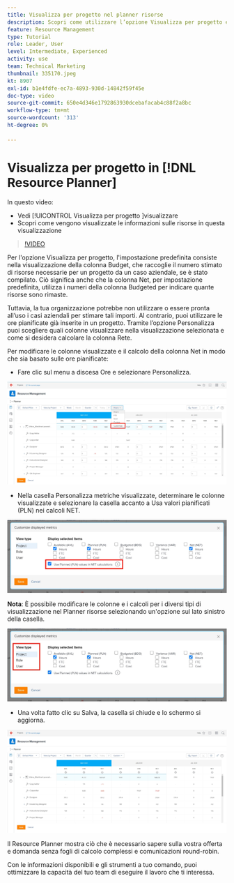 ```yaml
---
title: Visualizza per progetto nel planner risorse
description: Scopri come utilizzare l’opzione Visualizza per progetto e come vengono visualizzate le informazioni sulle risorse in questa visualizzazione.
feature: Resource Management
type: Tutorial
role: Leader, User
level: Intermediate, Experienced
activity: use
team: Technical Marketing
thumbnail: 335170.jpeg
kt: 8907
exl-id: b1e4fdfe-ec7a-4893-930d-14842f59f45e
doc-type: video
source-git-commit: 650e4d346e1792863930dcebafacab4c88f2a8bc
workflow-type: tm+mt
source-wordcount: '313'
ht-degree: 0%

---
```


# Visualizza per progetto in [!DNL Resource Planner]

In questo video:

* Vedi [!UICONTROL Visualizza per progetto ]visualizzare
* Scopri come vengono visualizzate le informazioni sulle risorse in questa visualizzazione

>[!VIDEO](https://video.tv.adobe.com/v/335170/?quality=12&learn=on)

Per l&#39;opzione Visualizza per progetto, l&#39;impostazione predefinita consiste nella visualizzazione della colonna Budget, che raccoglie il numero stimato di risorse necessarie per un progetto da un caso aziendale, se è stato compilato. Ciò significa anche che la colonna Net, per impostazione predefinita, utilizza i numeri della colonna Budgeted per indicare quante risorse sono rimaste.

Tuttavia, la tua organizzazione potrebbe non utilizzare o essere pronta all’uso i casi aziendali per stimare tali importi. Al contrario, puoi utilizzare le ore pianificate già inserite in un progetto. Tramite l’opzione Personalizza puoi scegliere quali colonne visualizzare nella visualizzazione selezionata e come si desidera calcolare la colonna Rete.

Per modificare le colonne visualizzate e il calcolo della colonna Net in modo che sia basato sulle ore pianificate:

* Fare clic sul menu a discesa Ore e selezionare Personalizza.

![Opzione Personalizza nel menu a discesa](assets/NetHours01.png)

* Nella casella Personalizza metriche visualizzate, determinare le colonne visualizzate e selezionare la casella accanto a Usa valori pianificati (PLN) nei calcoli NET.

![Utilizzare i valori pianificati nell&#39;opzione Calcoli NET](assets/NetHours02.png)

**Nota**: È possibile modificare le colonne e i calcoli per i diversi tipi di visualizzazione nel Planner risorse selezionando un&#39;opzione sul lato sinistro della casella.

![Opzioni del tipo di visualizzazione](assets/NetHours03.jpg)

* Una volta fatto clic su Salva, la casella si chiude e lo schermo si aggiorna.

![Strumento di pianificazione risorse](assets/NetHours04.jpg)

Il Resource Planner mostra ciò che è necessario sapere sulla vostra offerta e domanda senza fogli di calcolo complessi e comunicazioni round-robin.

Con le informazioni disponibili e gli strumenti a tuo comando, puoi ottimizzare la capacità del tuo team di eseguire il lavoro che ti interessa.
